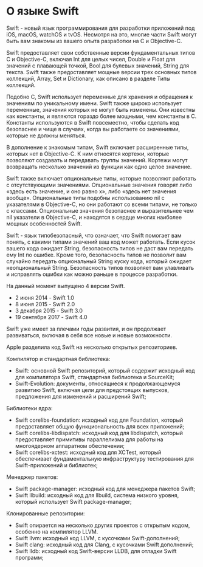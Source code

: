 # О языке Swift
Swift - новый язык программирования для разработки приложений под iOS, macOS, watchOS и tvOS. Несмотря на это, многие части Swift могут быть вам знакомы из вашего опыта разработки на C и Objective-C.

Swift предоставляет свои собственные версии фундаментальных типов C и Objective-C, включая Int для целых чисел, Double и Float для значений с плавающей точкой, Bool для булевых значений, String для текста. Swift также предоставляет мощные версии трех основных типов коллекций, Array, Set и Dictionary, как описано в разделе Типы коллекций.

Подобно C, Swift использует переменные для хранения и обращения к значениям по уникальному имени. Swift также широко использует переменные, значения которых не могут быть изменены. Они известны как константы, и являются гораздо более мощными, чем константы в C. Константы используются в Swift повсеместно, чтобы сделать код безопаснее и чище в случаях, когда вы работаете со значениями, которые не должны меняться.

В дополнение к знакомым типам, Swift включает расширенные типы, которых нет в Objective-C. К ним относятся кортежи, которые позволяют создавать и передавать группы значений. Кортежи могут возвращать несколько значений из функции как одно целое значение.

Swift также включает опциональные типы, которые позволяют работать с отсутствующими значениями. Опциональные значения говорят либо «здесь есть значение, и оно равно х», либо «здесь нет значения вообще». Опциональные типы подобны использованию nil с указателями в Objective-C, но они работают со всеми типами, не только с классами. Опциональные значения безопаснее и выразительнее чем nil указатели в Objective-C, и находятся в сердце многих наиболее мощных особенностей Swift.

Swift - язык типобезопасный, что означает, что Swift помогает вам понять, с какими типами значений ваш код может работать. Если кусок вашего кода ожидает String, безопасность типов не даст вам передать ему Int по ошибке. Кроме того, безопасность типов не позволит вам случайно передать опциональный String куску кода, который ожидает неопциональный String. Безопасность типов позволяет вам улавливать и исправлять ошибки как можно раньше в процессе разработки.

На данный момент выпущено 4 версии Swift.

- 2 июня 2014 - Swift 1.0
- 8 июня 2015 - Swift 2.0
- 3 декабря 2015 - Swift 3.0
- 19 сентября 2017 - Swift 4.0

Swift уже имеет за плечами годы развития, и он продолжает развиваться, включая в себя все новые и новые возможности.

Apple разделила код Swift на несколько открытых репозиториев.

Компилятор и стандартная библиотека:

- Swift: основной Swift репозиторий, который содержит исходный код для компилятора Swift, стандартная библиотека и SourceKit;
- Swift-Evolution: документы, относящиеся к продолжающемуся развитию Swift, включая цели для предстоящих выпусков, предложения для изменений и расширений Swift;

Библиотеки ядра:

- Swift corelibs-foundation: исходный код для Foundation, который предоставляет общую функциональность для всех приложений;
- Swift corelibs-libdispatch: исходный код для libdispatch, который предоставляет примитивы параллелизма для работы на многоядерном аппаратном обеспечении;
- Swift corelibs-xctest: исходный код для XCTest, который обеспечивает фундаментальную инфраструктуру тестирования для Swift-приложений и библиотек;

Менеджер пакетов:

- Swift package-manager: исходный код для менеджера пакетов Swift;
- Swift llbuild: исходный код для llbuild, система низкого уровня, который использует Swift package-manager;

Клонированные репозитории:

- Swift опирается на несколько других проектов с открытым кодом, особенно на компилятор LLVM.
- Swift llvm: исходный код LLVM, с кусочками Swift-дополнений;
- Swift clang: исходный код для Clang, с кусочками Swift дополнений;
- Swift lldb: исходный код Swift-версии LLDB, для отладки Swift программ;
